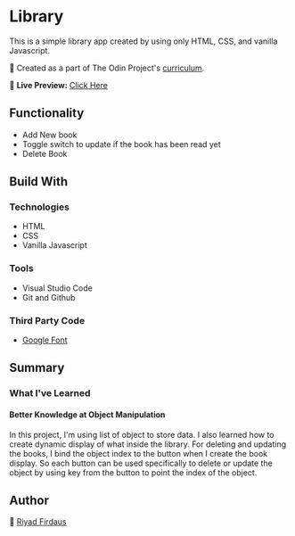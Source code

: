 # Library
This is a simple library app created by using only HTML, CSS, and vanilla Javascript.

🌱 Created as a part of The Odin Project's [curriculum](https://www.theodinproject.com/lessons/node-path-javascript-library).

🔗 **Live Preview:** [Click Here](https://riyadfirdaus.github.io/library/)

## Functionality
* Add New book
* Toggle switch to update if the book has been read yet
* Delete Book

## Build With
### Technologies
* HTML
* CSS
* Vanilla Javascript

### Tools
* Visual Studio Code
* Git and Github

### Third Party Code
* [Google Font](https://fonts.google.com/)

## Summary
### What I've Learned
#### Better Knowledge at Object Manipulation
In this project, I'm using list of object to store data. I also learned how to create dynamic display of what inside the library. For deleting and updating the books, I bind the object index to the button when I create the book display. So each button can be used specifically to delete or update the object by using key from the button to point the index of the object.

## Author
👤 [Riyad Firdaus](https://github.com/riyadfirdaus/)
